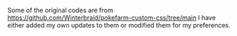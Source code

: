 Some of the original codes are from https://github.com/Winterbraid/pokefarm-custom-css/tree/main 
I have either added my own updates to them or modified them for my preferences.

